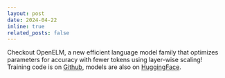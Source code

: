 ```yaml
---
layout: post
date: 2024-04-22
inline: true
related_posts: false
---
```

Checkout OpenELM, a new efficient language model family that optimizes parameters for accuracy with fewer tokens using layer-wise scaling! Training code is on [Github](https://github.com/apple/corenet), models are also on [HuggingFace](https://huggingface.co/apple/OpenELM).